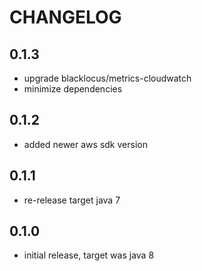 # CHANGELOG

## 0.1.3
* upgrade blacklocus/metrics-cloudwatch
* minimize dependencies

## 0.1.2
* added newer aws sdk version 

## 0.1.1
* re-release target java 7

## 0.1.0
* initial release, target was java 8
